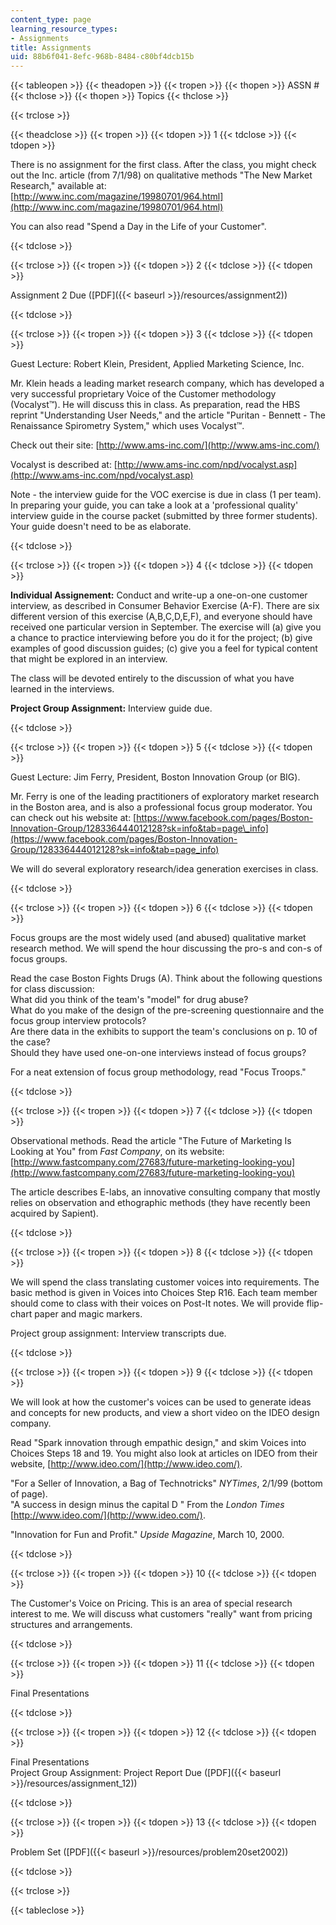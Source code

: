 ```yaml
---
content_type: page
learning_resource_types:
- Assignments
title: Assignments
uid: 88b6f041-8efc-968b-8484-c80bf4dcb15b
---
```


{{< tableopen >}}
{{< theadopen >}}
{{< tropen >}}
{{< thopen >}}
ASSN #
{{< thclose >}}
{{< thopen >}}
Topics
{{< thclose >}}

{{< trclose >}}

{{< theadclose >}}
{{< tropen >}}
{{< tdopen >}}
1
{{< tdclose >}}
{{< tdopen >}}


There is no assignment for the first class. After the class, you might check out the Inc. article (from 7/1/98) on qualitative methods "The New Market Research," available at:  
[http://www.inc.com/magazine/19980701/964.html](http://www.inc.com/magazine/19980701/964.html)

You can also read "Spend a Day in the Life of your Customer".


{{< tdclose >}}

{{< trclose >}}
{{< tropen >}}
{{< tdopen >}}
2
{{< tdclose >}}
{{< tdopen >}}


Assignment 2 Due ([PDF]({{< baseurl >}}/resources/assignment2))


{{< tdclose >}}

{{< trclose >}}
{{< tropen >}}
{{< tdopen >}}
3
{{< tdclose >}}
{{< tdopen >}}


Guest Lecture: Robert Klein, President, Applied Marketing Science, Inc.

Mr. Klein heads a leading market research company, which has developed a very successful proprietary Voice of the Customer methodology (Vocalyst™). He will discuss this in class. As preparation, read the HBS reprint "Understanding User Needs," and the article "Puritan - Bennett - The Renaissance Spirometry System," which uses Vocalyst™.

Check out their site: [http://www.ams-inc.com/](http://www.ams-inc.com/)

Vocalyst is described at: [http://www.ams-inc.com/npd/vocalyst.asp](http://www.ams-inc.com/npd/vocalyst.asp)

Note - the interview guide for the VOC exercise is due in class (1 per team). In preparing your guide, you can take a look at a 'professional quality' interview guide in the course packet (submitted by three former students). Your guide doesn't need to be as elaborate.


{{< tdclose >}}

{{< trclose >}}
{{< tropen >}}
{{< tdopen >}}
4
{{< tdclose >}}
{{< tdopen >}}


**Individual Assignement:** Conduct and write-up a one-on-one customer interview, as described in Consumer Behavior Exercise (A-F). There are six different version of this exercise (A,B,C,D,E,F), and everyone should have received one particular version in September. The exercise will (a) give you a chance to practice interviewing before you do it for the project; (b) give examples of good discussion guides; (c) give you a feel for typical content that might be explored in an interview.

The class will be devoted entirely to the discussion of what you have learned in the interviews.

**Project Group Assignment:** Interview guide due.


{{< tdclose >}}

{{< trclose >}}
{{< tropen >}}
{{< tdopen >}}
5
{{< tdclose >}}
{{< tdopen >}}


Guest Lecture: Jim Ferry, President, Boston Innovation Group (or BIG).

Mr. Ferry is one of the leading practitioners of exploratory market research in the Boston area, and is also a professional focus group moderator. You can check out his website at: [https://www.facebook.com/pages/Boston-Innovation-Group/128336444012128?sk=info&tab=page\_info](https://www.facebook.com/pages/Boston-Innovation-Group/128336444012128?sk=info&tab=page_info)

We will do several exploratory research/idea generation exercises in class.


{{< tdclose >}}

{{< trclose >}}
{{< tropen >}}
{{< tdopen >}}
6
{{< tdclose >}}
{{< tdopen >}}


Focus groups are the most widely used (and abused) qualitative market research method. We will spend the hour discussing the pro-s and con-s of focus groups.

Read the case Boston Fights Drugs (A). Think about the following questions for class discussion:  
What did you think of the team's "model" for drug abuse?  
What do you make of the design of the pre-screening questionnaire and the focus group interview protocols?  
Are there data in the exhibits to support the team's conclusions on p. 10 of the case?  
Should they have used one-on-one interviews instead of focus groups?

For a neat extension of focus group methodology, read "Focus Troops."


{{< tdclose >}}

{{< trclose >}}
{{< tropen >}}
{{< tdopen >}}
7
{{< tdclose >}}
{{< tdopen >}}


Observational methods. Read the article "The Future of Marketing Is Looking at You" from _Fast Company_, on its website: [http://www.fastcompany.com/27683/future-marketing-looking-you](http://www.fastcompany.com/27683/future-marketing-looking-you)

The article describes E-labs, an innovative consulting company that mostly relies on observation and ethographic methods (they have recently been acquired by Sapient).


{{< tdclose >}}

{{< trclose >}}
{{< tropen >}}
{{< tdopen >}}
8
{{< tdclose >}}
{{< tdopen >}}


We will spend the class translating customer voices into requirements. The basic method is given in Voices into Choices Step R16. Each team member should come to class with their voices on Post-It notes. We will provide flip-chart paper and magic markers.

Project group assignment: Interview transcripts due.


{{< tdclose >}}

{{< trclose >}}
{{< tropen >}}
{{< tdopen >}}
9
{{< tdclose >}}
{{< tdopen >}}


We will look at how the customer's voices can be used to generate ideas and concepts for new products, and view a short video on the IDEO design company.

Read "Spark innovation through empathic design," and skim Voices into Choices Steps 18 and 19. You might also look at articles on IDEO from their website, [http://www.ideo.com/](http://www.ideo.com/).

"For a Seller of Innovation, a Bag of Technotricks" _NYTimes_, 2/1/99 (bottom of page).  
"A success in design minus the capital D " From the _London Times_  
[http://www.ideo.com/](http://www.ideo.com/).

"Innovation for Fun and Profit." _Upside Magazine_, March 10, 2000.


{{< tdclose >}}

{{< trclose >}}
{{< tropen >}}
{{< tdopen >}}
10
{{< tdclose >}}
{{< tdopen >}}


The Customer's Voice on Pricing. This is an area of special research interest to me. We will discuss what customers "really" want from pricing structures and arrangements.


{{< tdclose >}}

{{< trclose >}}
{{< tropen >}}
{{< tdopen >}}
11
{{< tdclose >}}
{{< tdopen >}}


Final Presentations


{{< tdclose >}}

{{< trclose >}}
{{< tropen >}}
{{< tdopen >}}
12
{{< tdclose >}}
{{< tdopen >}}


Final Presentations  
Project Group Assignment: Project Report Due ([PDF]({{< baseurl >}}/resources/assignment_12))


{{< tdclose >}}

{{< trclose >}}
{{< tropen >}}
{{< tdopen >}}
13
{{< tdclose >}}
{{< tdopen >}}


Problem Set ([PDF]({{< baseurl >}}/resources/problem20set2002))


{{< tdclose >}}

{{< trclose >}}

{{< tableclose >}}